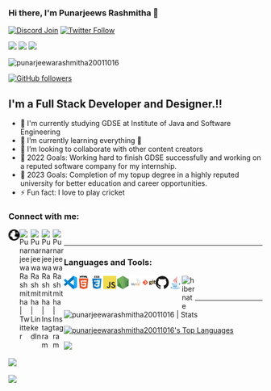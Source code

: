 ### Hi there, I'm Punarjeews Rashmitha 👋 

[![Discord Join](https://img.shields.io/discord/920298753175478313)](https://discord.com)
[![Twitter Follow](https://img.shields.io/twitter/follow/Punarjeewa2001?color=1DA1F2&logo=twitter&style=for-the-badge)](https://twitter.com/home)

<img src="https://img.shields.io/static/v1?label=Sponsor&message=%E2%9D%A4&logo=GitHub&link=%3Curl%3E&color=f88379"> <img src="https://badges.pufler.dev/visits/M4cs/M4cs"> <img src="https://badges.pufler.dev/years/M4cs"> <p align="left"> <img src="https://komarev.com/ghpvc/?username=punarjeewarashmitha20011016&label=Profile%20views&color=0e75b6&style=flat" alt="punarjeewarashmitha20011016" /> </p>

[![GitHub followers](https://img.shields.io/github/followers/punarjeewarashmitha20011016.svg?style=social&label=Follow&maxAge=2592000)](https://github.com/punarjeewarashmitha20011016?tab=followers)

## I'm a Full Stack Developer and Designer.!!

- 🔭 I'm currently studying GDSE at Institute of Java and Software Engineering
- 🌱 I’m currently learning everything 🤣
- 👯 I’m looking to collaborate with other content creators
- 🥅 2022 Goals: Working hard to finish GDSE successfully and working on a reputed software company for my internship.
- 🥅 2023 Goals: Completion of my topup degree in a highly reputed university for better education and career opportunities.
- ⚡ Fun fact: I love to play cricket

### Connect with me:

<a href="https://punarjeewarashmitha20011016.github.io/MyProfile/">
<img align="left" alt="Punarjeewa Rashmitha" width="22px" src="https://raw.githubusercontent.com/iconic/open-iconic/master/svg/globe.svg" /></a>

<a href="https://twitter.com/Punarjeewa2001">
<img align="left" alt="Punarjeewa Rashmitha | Twitter" width="22px" src="https://cdn.jsdelivr.net/npm/simple-icons@v3/icons/twitter.svg" /></a>

<a href="https://www.linkedin.com/in/punarjeewa-rashmitha-59a4a3223/">
<img align="left" alt="Punarjeewa Rashmitha | LinkedIn" width="22px" src="https://cdn.jsdelivr.net/npm/simple-icons@v3/icons/linkedin.svg" /></a>

<a href="https://www.instagram.com/punarjeewa_rashmitha/?hl=en">
<img align="left" alt="Punarjeewa Rashmitha | Instagram" width="22px" src="https://cdn.jsdelivr.net/npm/simple-icons@v3/icons/instagram.svg" /></a>

<a href="https://www.facebook.com/punarjeewa.rashmitha/">
<img align="left" alt="Punarjeewa Rashmitha | Instagram" width="22px" src="https://cdn.jsdelivr.net/npm/simple-icons@v3/icons/facebook.svg" /></a>

<br />

---

### Languages and Tools:

<img align="left" alt="Visual Studio Code" width="26px" src="https://raw.githubusercontent.com/github/explore/80688e429a7d4ef2fca1e82350fe8e3517d3494d/topics/visual-studio-code/visual-studio-code.png" />
<img align="left" alt="HTML5" width="26px" src="https://raw.githubusercontent.com/github/explore/80688e429a7d4ef2fca1e82350fe8e3517d3494d/topics/html/html.png" />
<img align="left" alt="CSS3" width="26px" src="https://raw.githubusercontent.com/github/explore/80688e429a7d4ef2fca1e82350fe8e3517d3494d/topics/css/css.png" />
<img align="left" alt="JavaScript" width="26px" src="https://raw.githubusercontent.com/github/explore/80688e429a7d4ef2fca1e82350fe8e3517d3494d/topics/javascript/javascript.png" />
<img align="left" alt="Node.js" width="26px" src="https://raw.githubusercontent.com/github/explore/80688e429a7d4ef2fca1e82350fe8e3517d3494d/topics/nodejs/nodejs.png" />
<img align="left" alt="MySQL" width="26px" src="https://raw.githubusercontent.com/github/explore/80688e429a7d4ef2fca1e82350fe8e3517d3494d/topics/mysql/mysql.png" />
<img align="left" alt="Git" width="26px" src="https://raw.githubusercontent.com/github/explore/80688e429a7d4ef2fca1e82350fe8e3517d3494d/topics/git/git.png" />
<img align="left" alt="GitHub" width="26px" src="https://raw.githubusercontent.com/github/explore/78df643247d429f6cc873026c0622819ad797942/topics/github/github.png" />
<img align="left" alt="java" width="26px" src="https://raw.githubusercontent.com/devicons/devicon/master/icons/java/java-original.svg" />
<img align="left"  alt="hibernate" width="26px" src="https://www.vectorlogo.zone/logos/hibernate/hibernate-icon.svg" />

<br />
<br />

---

<p align="left"> <img src="https://github-readme-stats.vercel.app/api?username=punarjeewarashmitha20011016&show_icons=true&theme=gotham" alt="punarjeewarashmitha20011016 | Stats" />

[comment]: <> (<p align="left"> <img src="https://github-readme-stats.vercel.app/api/top-langs/?username=punarjeewarashmitha20011016&langs_count=5&theme=gotham" alt="punarjeewarashmitha20011016 | My GitHub Language Stats" />)
<p align="left"> <a href="https://github.com/punarjeewarashmitha20011016/github-readme-stats"><img alt="punarjeewarashmitha20011016's Top Languages" src="https://github-readme-stats.vercel.app/api/top-langs/?username=punarjeewarashmitha20011016&langs_count=8&layout=compact&theme=gotham&hide_border=true&bg_color=1F222E&title_color=F85D7F&icon_color=F8D866&hide=Jupyter%20Notebook" height="192px"/></a> </p>

[![](https://github-readme-streak-stats.herokuapp.com?user=punarjeewarashmitha20011016&theme=soft-green)](https://git.io/streak-stats)

![](https://github-profile-summary-cards.vercel.app/api/cards/profile-details?username=punarjeewarashmitha20011016&theme=monokai)

![](https://github-profile-summary-cards.vercel.app/api/cards/stats?username=punarjeewarashmitha20011016&theme=monokai)

